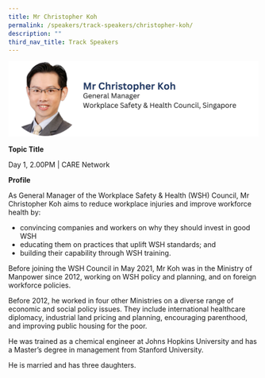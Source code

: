 ```yaml
---
title: Mr Christopher Koh
permalink: /speakers/track-speakers/christopher-koh/
description: ""
third_nav_title: Track Speakers
---
```

<div style="display: flex; flex-wrap: wrap;">
  <div style="flex-basis: 100%; max-width: 100%;">
    <img alt="track speakers 1" src="/images/SpeakersPhoto/christopherkoh.png">
  </div>
	</div>

<b>Topic Title</b>

<p id="left">Day 1, 2.00PM | CARE Network </p>

<b>Profile</b>	

As General Manager of the Workplace Safety &amp; Health (WSH) Council, Mr Christopher Koh aims to reduce workplace injuries and improve workforce health by: 
* convincing companies and workers on why they should invest in good WSH
* educating them on practices that uplift WSH standards; and 
* building their capability through WSH training.  

Before joining the WSH Council in May 2021, Mr Koh was in the Ministry of Manpower since 2012, working on WSH policy and planning, and on foreign workforce policies.      

Before 2012, he worked in four other Ministries on a diverse range of economic and social policy issues.  They include international healthcare diplomacy, industrial land pricing and planning, encouraging parenthood, and improving public housing for the poor.  

He was trained as a chemical engineer at Johns Hopkins University and has a Master’s degree in management from Stanford University.  

He is married and has three daughters.
